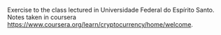 Exercise to the class lectured in Universidade Federal do Espírito Santo. Notes taken in coursera https://www.coursera.org/learn/cryptocurrency/home/welcome.